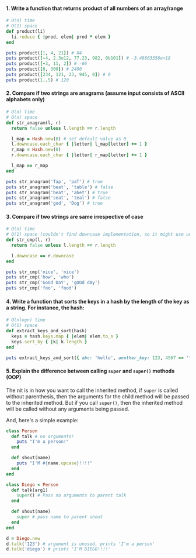 #### 1. Write a function that returns product of all numbers of an array/range

```ruby
# O(n) time
# O(1) space
def product(li)
  li.reduce { |prod, elem| prod * elem }
end

puts product([1, 4, 21]) # 84
puts product([-4, 2.3e12, 77.23, 982, 0b101]) # -3.48863356e+18
puts product([-3, 11, 2]) # -66
puts product([8, 300]) # 2400
puts product([234, 121, 23, 945, 0]) # 0
puts product(1..5) # 120
```

#### 2. Compare if two strings are anagrams (assume input consists of ASCII alphabets only)

```ruby
# O(n) time
# O(n) space
def str_anagram(l, r)
  return false unless l.length == r.length

  l_map = Hash.new(0) # set default value as 0
  l.downcase.each_char { |letter| l_map[letter] += 1 }
  r_map = Hash.new(0)
  r.downcase.each_char { |letter| r_map[letter] += 1 }

  l_map == r_map
end

puts str_anagram('Tap', 'paT') # true
puts str_anagram('beat', 'table') # false
puts str_anagram('beat', 'abet') # true
puts str_anagram('seat', 'teal') # false
puts str_anagram('god', 'Dog') # true
```

#### 3. Compare if two strings are same irrespective of case

```ruby
# O(n) time
# O(1) space (couldn't find downcase implementation, so it might use unaccounted auxiliary space)
def str_cmp(l, r)
  return false unless l.length == r.length

  l.downcase == r.downcase
end

puts str_cmp('nice', 'nice')
puts str_cmp('how', 'who')
puts str_cmp('GoOd DaY', 'gOOd dAy')
puts str_cmp('foo', 'food')
```

#### 4. Write a function that sorts the keys in a hash by the length of the key as a string. For instance, the hash:

```ruby
# O(nlogn) time
# O(1) space
def extract_keys_and_sort(hash)
  keys = hash.keys.map { |elem| elem.to_s }
  keys.sort_by { |k| k.length }
end

puts extract_keys_and_sort({ abc: 'hello', another_key: 123, 4567 => 'third' }) # ["abc", "4567", "another_key"]
```

#### 5. Explain the difference between calling `super` and `super()` methods (OOP)

The nit is in how you want to call the inherited method, if `super` is called without parenthesis, then the arguments for the child method will be passed to the inherited method. But if you call `super()`, then the inherited method will be called without any arguments being passed.

And, here's a simple example:

```ruby
class Person
  def talk # no arguments!
    puts "I'm a person!"
  end

  def shout(name)
    puts "I'M #{name.upcase}!!!!"
  end
end

class Diego < Person
  def talk(arg1)
    super() # Pass no arguments to parent talk
  end

  def shout(name)
    super # pass name to parent shout
  end
end

d = Diego.new
d.talk('123') # argument is unused, prints 'I'm a person'
d.talk('diego') # prints 'I'M DIEGO!!!!'
```


